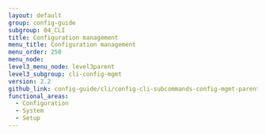 ```yaml
---
layout: default
group: config-guide
subgroup: 04_CLI
title: Configuration management
menu_title: Configuration management
menu_order: 250
menu_node:
level3_menu_node: level3parent
level3_subgroup: cli-config-mgmt
version: 2.2
github_link: config-guide/cli/config-cli-subcommands-config-mgmt-parent.md
functional_areas:
  - Configuration
  - System
  - Setup
---
```

